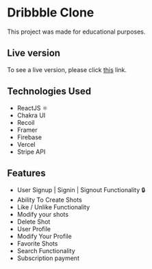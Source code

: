 # Dribbble Clone

This project was made for educational purposes.

## Live version

To see a live version, please click [this](https://dribble-clone-v1.vercel.app/) link.

## Technologies Used

* ReactJS ⚛️
* Chakra UI
* Recoil
* Framer
* Firebase
* Vercel
* Stripe API


## Features

* User Signup | Signin | Signout Functionality 🔒
* Ability To Create Shots
* Like / Unlike Functionality
* Modify your shots
* Delete Shot
* User Profile
* Modify Your Profile
* Favorite Shots
* Search Functionality
* Subscription payment
